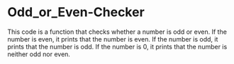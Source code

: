 # Odd_or_Even-Checker
This code is a function that checks whether a number is odd or even. If the number is even, it prints that the number is even. If the number is odd, it prints that the number is odd. If the number is 0, it prints that the number is neither odd nor even.
